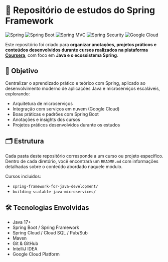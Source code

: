 # 🌱 Repositório de estudos do Spring Framework


![Spring](https://img.shields.io/badge/Spring-Framework-6DB33F?logo=spring&logoColor=white&style=for-the-badge)
![Spring Boot](https://img.shields.io/badge/Spring_Boot-6DB33F?logo=springboot&logoColor=white&style=for-the-badge)
![Spring MVC](https://img.shields.io/badge/Spring_MVC-6DB33F?logo=spring&logoColor=white&style=for-the-badge)
![Spring Security](https://img.shields.io/badge/Spring_Security-4CAF50?logo=springsecurity&logoColor=white&style=for-the-badge)
![Google Cloud](https://img.shields.io/badge/Google_Cloud-Platform-4285F4?logo=googlecloud&logoColor=white&style=for-the-badge)



Este repositório foi criado para **organizar anotações, projetos práticos e conteúdos desenvolvidos durante cursos realizados na plataforma [Coursera](https://www.coursera.org/)**, com foco em **Java e o ecossistema Spring**.


## 📌 Objetivo

Centralizar o aprendizado prático e teórico com Spring, aplicado ao desenvolvimento moderno de aplicações Java e microserviços escaláveis, explorando:

- Arquitetura de microserviços
- Integração com serviços em nuvem (Google Cloud)
- Boas práticas e padrões com Spring Boot
- Anotações e insights dos cursos
- Projetos práticos desenvolvidos durante os estudos


## 🗂️ Estrutura

Cada pasta deste repositório corresponde a um curso ou projeto específico. Dentro de cada diretório, você encontrará um `README.md` com informações detalhadas sobre o conteúdo abordado naquele módulo.

Cursos incluídos:
- `spring-framework-for-java-development/`
- `building-scalable-java-microservices/`


## 🛠️ Tecnologias Envolvidas

- Java 17+  
- Spring Boot / Spring Framework  
- Spring Cloud / Cloud SQL / Pub/Sub  
- Maven  
- Git & GitHub  
- IntelliJ IDEA  
- Google Cloud Platform

